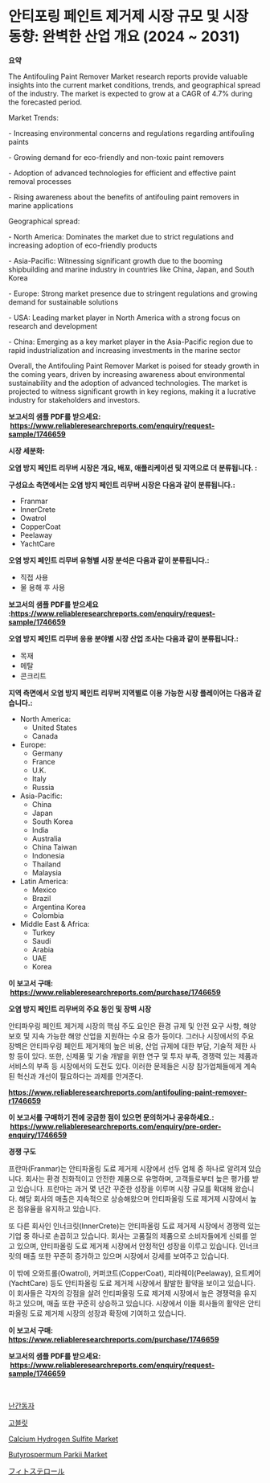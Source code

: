 <p><h1>안티포링 페인트 제거제 시장 규모 및 시장 동향: 완벽한 산업 개요 (2024 ~ 2031)</h1></p><p><strong>요약</strong></p>
<p><p>The Antifouling Paint Remover Market research reports provide valuable insights into the current market conditions, trends, and geographical spread of the industry. The market is expected to grow at a CAGR of 4.7% during the forecasted period.</p><p>Market Trends:</p><p>- Increasing environmental concerns and regulations regarding antifouling paints</p><p>- Growing demand for eco-friendly and non-toxic paint removers</p><p>- Adoption of advanced technologies for efficient and effective paint removal processes</p><p>- Rising awareness about the benefits of antifouling paint removers in marine applications</p><p>Geographical spread:</p><p>- North America: Dominates the market due to strict regulations and increasing adoption of eco-friendly products</p><p>- Asia-Pacific: Witnessing significant growth due to the booming shipbuilding and marine industry in countries like China, Japan, and South Korea</p><p>- Europe: Strong market presence due to stringent regulations and growing demand for sustainable solutions</p><p>- USA: Leading market player in North America with a strong focus on research and development</p><p>- China: Emerging as a key market player in the Asia-Pacific region due to rapid industrialization and increasing investments in the marine sector</p><p>Overall, the Antifouling Paint Remover Market is poised for steady growth in the coming years, driven by increasing awareness about environmental sustainability and the adoption of advanced technologies. The market is projected to witness significant growth in key regions, making it a lucrative industry for stakeholders and investors.</p></p>
<p><strong>보고서의 샘플 PDF를 받으세요: &nbsp;<a href="https://www.reliableresearchreports.com/enquiry/request-sample/1746659">https://www.reliableresearchreports.com/enquiry/request-sample/1746659</a></strong></p>
<p><strong>시장 세분화:</strong></p>
<p><strong> 오염 방지 페인트 리무버 시장은 개요, 배포, 애플리케이션 및 지역으로 더 분류됩니다. :</strong></p>
<p><strong>구성요소 측면에서는 오염 방지 페인트 리무버 시장은 다음과 같이 분류됩니다.:</strong></p>
<p><ul><li>Franmar</li><li>InnerCrete</li><li>Owatrol</li><li>CopperCoat</li><li>Peelaway</li><li>YachtCare</li></ul></p>
<p><strong> 오염 방지 페인트 리무버 유형별 시장 분석은 다음과 같이 분류됩니다.:</strong></p>
<p><ul><li>직접 사용</li><li>물 용해 후 사용</li></ul></p>
<p><strong>보고서의 샘플 PDF를 받으세요 :<a href="https://www.reliableresearchreports.com/enquiry/request-sample/1746659">https://www.reliableresearchreports.com/enquiry/request-sample/1746659</a></strong></p>
<p><strong> 오염 방지 페인트 리무버 응용 분야별 시장 산업 조사는 다음과 같이 분류됩니다.:</strong></p>
<p><ul><li>목재</li><li>메탈</li><li>콘크리트</li></ul></p>
<p><strong>지역 측면에서 오염 방지 페인트 리무버 지역별로 이용 가능한 시장 플레이어는 다음과 같습니다.:</strong></p>
<p><ul>
    <li>
        North America:
        <ul>
            <li>United States</li>
            <li>Canada</li>
        </ul>
    </li>
    <li>
        Europe:
        <ul>
            <li>Germany</li>
            <li>France</li>
            <li>U.K.</li>
            <li>Italy</li>
            <li>Russia</li>
        </ul>
    </li>
    <li>
        Asia-Pacific:
        <ul>
            <li>China</li>
            <li>Japan</li>
            <li>South Korea</li>
            <li>India</li>
            <li>Australia</li>
            <li>China Taiwan</li>
            <li>Indonesia</li>
            <li>Thailand</li>
            <li>Malaysia</li>
        </ul>
    </li>
    <li>
        Latin America:
        <ul>
            <li>Mexico</li>
            <li>Brazil</li>
            <li>Argentina Korea</li>
            <li>Colombia</li>
        </ul>
    </li>
    <li>
        Middle East & Africa:
        <ul>
            <li>Turkey</li>
            <li>Saudi</li>
            <li>Arabia</li>
            <li>UAE</li>
            <li>Korea</li>
        </ul>
    </li>
    </ul></p>
<p><strong>이 보고서 구매: &nbsp;<a href="https://www.reliableresearchreports.com/purchase/1746659">https://www.reliableresearchreports.com/purchase/1746659</a></strong></p>
<p><strong>오염 방지 페인트 리무버의 주요 동인 및 장벽 시장</strong></p>
<p><p>안티파우링 페인트 제거제 시장의 핵심 주도 요인은 환경 규제 및 안전 요구 사항, 해양 보호 및 지속 가능한 해양 산업을 지원하는 수요 증가 등이다. 그러나 시장에서의 주요 장벽은 안티파우링 페인트 제거제의 높은 비용, 산업 규제에 대한 부담, 기술적 제한 사항 등이 있다. 또한, 신제품 및 기술 개발을 위한 연구 및 투자 부족, 경쟁력 있는 제품과 서비스의 부족 등 시장에서의 도전도 있다. 이러한 문제들은 시장 참가업체들에게 계속된 혁신과 개선이 필요하다는 과제를 안겨준다.</p></p>
<p><strong><a href="https://www.reliableresearchreports.com/antifouling-paint-remover-r1746659">https://www.reliableresearchreports.com/antifouling-paint-remover-r1746659</a></strong></p>
<p><strong>이 보고서를 구매하기 전에 궁금한 점이 있으면 문의하거나 공유하세요.: &nbsp;<a href="https://www.reliableresearchreports.com/enquiry/pre-order-enquiry/1746659">https://www.reliableresearchreports.com/enquiry/pre-order-enquiry/1746659</a></strong></p>
<p><strong>경쟁 구도</strong></p>
<p><p>프란마(Franmar)는 안티파올링 도료 제거제 시장에서 선두 업체 중 하나로 알려져 있습니다. 회사는 환경 친화적이고 안전한 제품으로 유명하며, 고객들로부터 높은 평가를 받고 있습니다. 프란마는 과거 몇 년간 꾸준한 성장을 이루며 시장 규모를 확대해 왔습니다. 해당 회사의 매출은 지속적으로 상승해왔으며 안티파올링 도료 제거제 시장에서 높은 점유율을 유지하고 있습니다.</p><p>또 다른 회사인 인너크릿(InnerCrete)는 안티파올링 도료 제거제 시장에서 경쟁력 있는 기업 중 하나로 손꼽히고 있습니다. 회사는 고품질의 제품으로 소비자들에게 신뢰를 얻고 있으며, 안티파올링 도료 제거제 시장에서 안정적인 성장을 이루고 있습니다. 인너크릿의 매출 또한 꾸준히 증가하고 있으며 시장에서 강세를 보여주고 있습니다.</p><p>이 밖에 오와트롤(Owatrol), 커퍼코트(CopperCoat), 피라웨이(Peelaway), 요트케어(YachtCare) 등도 안티파올링 도료 제거제 시장에서 활발한 활약을 보이고 있습니다. 이 회사들은 각자의 강점을 살려 안티파올링 도료 제거제 시장에서 높은 경쟁력을 유지하고 있으며, 매출 또한 꾸준히 상승하고 있습니다. 시장에서 이들 회사들의 활약은 안티파올링 도료 제거제 시장의 성장과 확장에 기여하고 있습니다.</p></p>
<p><strong>이 보고서 구매: &nbsp; <a href="https://www.reliableresearchreports.com/purchase/1746659">https://www.reliableresearchreports.com/purchase/1746659</a></strong></p>
<p><strong>보고서의 샘플 PDF를 받으세요: &nbsp;<a href="https://www.reliableresearchreports.com/enquiry/request-sample/1746659">https://www.reliableresearchreports.com/enquiry/request-sample/1746659</a></strong><strong></strong></p>
<p>&nbsp;</p>
<p><p><a href="https://github.com/LanceOlsotn8978/Market-Research-Report-List-1/blob/main/751675625749.md">난간동자</a></p><p><a href="https://medium.com/@frankfurter67567/%EA%B3%A0%EB%B8%94%EB%A6%BF-%EC%8B%9C%EC%9E%A5-%EB%B6%84%EC%84%9D-cagr-%EC%8B%9C%EC%9E%A5-%EC%84%B8%EB%B6%84%ED%99%94-%EB%B0%8F-%EA%B8%80%EB%A1%9C%EB%B2%8C-%EC%82%B0%EC%97%85-%EA%B0%9C%EC%9A%94-a3ae49c6effe">고블릿</a></p><p><a href="https://issuu.com/reportprime-2/docs/calcium-hydrogen-sulfite-market-size-2030.pptx">Calcium Hydrogen Sulfite Market</a></p><p><a href="https://issuu.com/reportprime-2/docs/butyrospermum-parkii-market-size-2030.pptx">Butyrospermum Parkii Market</a></p><p><a href="https://medium.com/@aurelianghideanu2022/%E3%83%95%E3%82%A3%E3%83%88%E3%82%B9%E3%83%86%E3%83%AD%E3%83%BC%E3%83%AB%E5%B8%82%E5%A0%B4-%E5%B8%82%E5%A0%B4cagr-%E5%B8%82%E5%A0%B4%E5%8B%95%E5%90%91-%E3%81%8A%E3%82%88%E3%81%B3%E6%88%90%E9%95%B7%E6%88%A6%E7%95%A5%E3%81%AB%E9%96%A2%E3%81%99%E3%82%8B%E6%83%85%E5%A0%B1-33bf6f18fddf">フィトステロール</a></p></p>